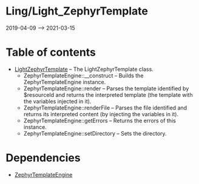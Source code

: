 Ling/Light_ZephyrTemplate
================
2019-04-09 --> 2021-03-15




Table of contents
===========

- [LightZephyrTemplate](https://github.com/lingtalfi/Light_ZephyrTemplate/blob/master/doc/api/Ling/Light_ZephyrTemplate/LightZephyrTemplate.md) &ndash; The LightZephyrTemplate class.
    - ZephyrTemplateEngine::__construct &ndash; Builds the ZephyrTemplateEngine instance.
    - ZephyrTemplateEngine::render &ndash; Parses the template identified by $resourceId and returns the interpreted template (the template with the variables injected in it).
    - ZephyrTemplateEngine::renderFile &ndash; Parses the file identified and returns its interpreted content (by injecting the variables in it).
    - ZephyrTemplateEngine::getErrors &ndash; Returns the errors of this instance.
    - ZephyrTemplateEngine::setDirectory &ndash; Sets the directory.


Dependencies
============
- [ZephyrTemplateEngine](https://github.com/lingtalfi/ZephyrTemplateEngine)


